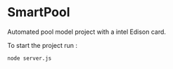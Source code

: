 # SmartPool
Automated pool model project with a intel Edison card.

To start the project run :

    node server.js